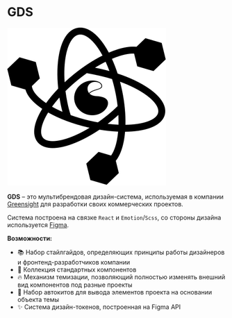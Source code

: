 # GDS

![Логотип GDS](public/images/logo.svg)

**GDS** – это мультибрендовая дизайн-система, используемая в компании [Greensight](https://greensight.pro/) для разработки своих коммерческих проектов.

Система построена на связке `React` и `Emotion`/`Scss`, со стороны дизайна используется [Figma](https://www.figma.com/file/Udf9B3n8wEoykSGFhhrU0J/Greensight-DS).

**Возможности:**

-   📚 Набор стайлгайдов, определяющих принципы работы дизайнеров и фронтенд-разработчиков компании
-   🧱 Коллекция стандартных компонентов
-   🔥 Механизм темизации, позволяющий полностью изменять внешний вид компонентов под разные проекты
-   🤖 Набор автокитов для вывода элементов проекта на основании объекта темы
-   ✨ Система дизайн-токенов, построенная на Figma API

